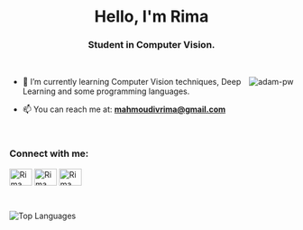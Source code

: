 <h1 align="center">Hello, I'm Rima</h1>
<h3 align="center">Student in Computer Vision.</h3> 

<br>

<p><img align="right" src="https://github.com/vivosalvador/vivosalvador/blob/main/animation.gif" alt="adam-pw" /></p>

- 🌱 I’m currently learning Computer Vision techniques, Deep Learning and some programming languages.

- 📫 You can reach me at: **mahmoudivrima@gmail.com**

<br>

<h3 align="left">Connect with me:</h3>
<p align="left">
  <a href="https://www.linkedin.com/in/rima-mahmoudi-664600232" target="blank"><img align="center"
      src="https://raw.githubusercontent.com/rahuldkjain/github-profile-readme-generator/master/src/images/icons/Social/linked-in-alt.svg"
      alt="Rima Mahmoudi" height="30" width="40" /></a>
  <a href="https://www.facebook.com/vivorima/" target="blank"><img align="center"
      src="https://raw.githubusercontent.com/rahuldkjain/github-profile-readme-generator/master/src/images/icons/Social/facebook.svg"
      alt="Rima Mhd" height="30" width="40" /></a>
 <a href="https://twitter.com/vivo_salvador" target="blank"><img align="center"
      src="https://raw.githubusercontent.com/rahuldkjain/github-profile-readme-generator/master/src/images/icons/Social/twitter.svg"
      alt="Rima Mahmoudi" height="30" width="40" /></a>
</p>


<br>

![Top Languages](https://github-readme-stats.vercel.app/api/top-langs/?username=vivosalvador&theme=buefy)

<br>
